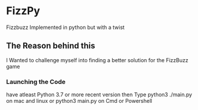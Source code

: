 # FizzPy
Fizzbuzz Implemented in python but with a twist
## The Reason behind this
I Wanted to challenge myself into finding a better solution for the FizzBuzz game
### Launching the Code
have atleast Python 3.7 or more recent version
then Type
python3 ./main.py on mac and linux
or
python3 main.py on Cmd or Powershell

